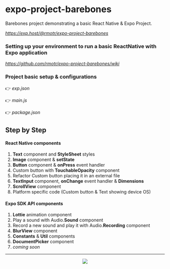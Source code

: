 # expo-project-barebones

Barebones project demonstrating a basic React Native & Expo Project.

*https://exp.host/@rmotr/expo-project-barebones*


### Setting up your environment to run a basic ReactNative with Expo application
*https://github.com/rmotr/expo-project-barebones/wiki*


### Project basic setup & configurations
👉 *exp.json*

👉 *main.js*

👉 *package.json*


## Step by Step

#### React Native components
1. **Text** component and **StyleSheet** styles
2. **Image** component & **setState**
3. **Button** component & **onPress** event handler
4. Custom button with **TouchableOpacity** component
5. Refactor Custom button placing it in an external file
6. **TextInput** component, **onChange** event handler & **Dimensions**
7. **ScrollView** component
8. Platform specific code (Custom button & Text showing device OS)

#### Expo SDK API components
1. **Lottie** animation component
2. Play a sound  with Audio.**Sound** component
3. Record a new sound and play it with Audio.**Recording** component
4. **BlurView** component
5. **Constants** & **Util** components
6. **DocumentPicker** component
7. _coming soon_

---
<p align="center">
  <img src="http://i.imgur.com/JEIGdC6.png">
</p>
